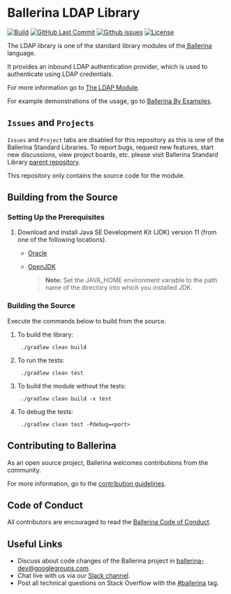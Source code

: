 Ballerina LDAP Library
===================

  [![Build](https://github.com/ballerina-platform/module-ballerina-ldap/workflows/Build/badge.svg)](https://github.com/ballerina-platform/module-ballerina-ldap/actions?query=workflow%3ABuild)
  [![GitHub Last Commit](https://img.shields.io/github/last-commit/ballerina-platform/module-ballerina-ldap.svg?label=Last%20Commit)](https://github.com/ballerina-platform/module-ballerina-ldap/commits/master)
  [![Github issues](https://img.shields.io/github/issues/ballerina-platform/ballerina-standard-library/module/ldap.svg?label=Open%20Issues)](https://github.com/ballerina-platform/ballerina-standard-library/labels/module%2Fldap)
  [![License](https://img.shields.io/badge/License-Apache%202.0-blue.svg)](https://opensource.org/licenses/Apache-2.0)

The LDAP library is one of the standard library modules of the<a target="_blank" href="https://ballerina.io/"> Ballerina</a> language.

It provides an inbound LDAP authentication provider, which is used to authenticate using LDAP credentials.

For more information go to [The LDAP Module](https://ballerina.io/swan-lake/learn/api-docs/ballerina/ldap/index.html).

For example demonstrations of the usage, go to [Ballerina By Examples](https://ballerina.io/swan-lake/learn/by-example/).

## `Issues` and `Projects`

`Issues` and `Project` tabs are disabled for this repository as this is one of the Ballerina Standard Libraries. To report bugs, request new features, start new discussions, view project boards, etc. please visit Ballerina Standard Library [parent repository](https://github.com/ballerina-platform/ballerina-standard-library).

This repository only contains the source code for the module.

## Building from the Source

### Setting Up the Prerequisites

1. Download and install Java SE Development Kit (JDK) version 11 (from one of the following locations).

   * [Oracle](https://www.oracle.com/java/technologies/javase-jdk11-downloads.html)
   
   * [OpenJDK](https://adoptopenjdk.net)
   
        > **Note:** Set the JAVA_HOME environment variable to the path name of the directory into which you installed JDK.
     
### Building the Source

Execute the commands below to build from the source.

1. To build the library:
        
        ./gradlew clean build

2. To run the tests:

        ./gradlew clean test

3. To build the module without the tests:

        ./gradlew clean build -x test

4. To debug the tests:

        ./gradlew clean test -Pdebug=<port>

## Contributing to Ballerina

As an open source project, Ballerina welcomes contributions from the community.

For more information, go to the [contribution guidelines](https://github.com/ballerina-platform/ballerina-lang/blob/master/CONTRIBUTING.md).

## Code of Conduct

All contributors are encouraged to read the [Ballerina Code of Conduct](https://ballerina.io/code-of-conduct).

## Useful Links

* Discuss about code changes of the Ballerina project in [ballerina-dev@googlegroups.com](mailto:ballerina-dev@googlegroups.com).
* Chat live with us via our [Slack channel](https://ballerina.io/community/slack/).
* Post all technical questions on Stack Overflow with the [#ballerina](https://stackoverflow.com/questions/tagged/ballerina) tag.
